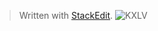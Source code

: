 


> Written with [StackEdit](https://stackedit.io/).
![KXLV](figs/KXLV.png)

<!--stackedit_data:
eyJoaXN0b3J5IjpbLTk5NjM2MjgwM119
-->
